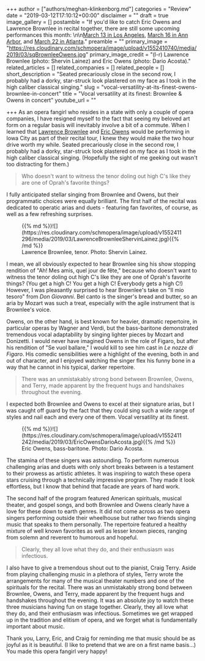 +++
author = ["authors/meghan-klinkenborg.md"]
categories = "Review"
date = "2019-03-12T17:10:12+00:00"
disclaimer = ""
draft = true
image_gallery = []
postamble = "If you'd like to catch Eric Owens and Lawrence Brownlee in recital together, there are still some upcoming performances this month: \n\n[March 13 in Los Angeles](https://www.laphil.com/events/performances/278/2019-03-13/eric-owens-and-lawrence-brownlee-myra-huang/), [March 16 in Ann Arbor](https://events.umich.edu/event/52845), and [March 22 in Atlanta](http://arts.emory.edu/calendar/candler/brownlee-owens-19.html)."
preamble = ""
primary_image = "https://res.cloudinary.com/schmopera/image/upload/v1552410740/media/2019/03/sqBrownleeOwens.jpg"
primary_image_credit = "(l-r) Lawrence Brownlee (photo: Shervin Lainez) and Eric Owens (photo: Dario Acosta)."
related_articles = []
related_companies = []
related_people = []
short_description = "Seated precariously close in the second row, I probably had a dorky, star-struck look plastered on my face as I took in the high caliber classical singing."
slug = "vocal-versatility-at-its-finest-owens-brownlee-in-concert"
title = "Vocal versatility at its finest: Brownlee & Owens in concert"
youtube_url = ""

+++
As an opera fangirl who resides in a state with only a couple of opera companies, I have resigned myself to the fact that seeing my beloved art form on a regular basis will inevitably involve a bit of a commute. When I learned that [Lawrence Brownlee](/scene/people/lawrence-brownlee/) and [Eric Owens](/scene/people/eric-owens/) would be performing in Iowa City as part of their recital tour, I knew they would make the two hour drive worth my while. Seated precariously close in the second row, I probably had a dorky, star-struck look plastered on my face as I took in the high caliber classical singing. (Hopefully the sight of me geeking out wasn't too distracting for them.)

>Who doesn't want to witness the tenor doling out high C's like they are one of Oprah's favorite things?

I fully anticipated stellar singing from Brownlee and Owens, but their programmatic choices were equally brilliant. The first half of the recital was dedicated to operatic arias and duets - featuring fan favorites, of course, as well as a few refreshing surprises.

<figure data-type="image">{{% md %}}![](https://res.cloudinary.com/schmopera/image/upload/v1552411296/media/2019/03/LawrenceBrownleeShervinLainez.jpg){{% /md %}}

<figcaption>Lawrence Brownlee, tenor. Photo: Shervin Lainez.</figcaption>

</figure>

I mean, we all obviously expected to hear Brownlee sing his show stopping rendition of "Ah! Mes amis, quel jour de fête," because who doesn't want to witness the tenor doling out high C's like they are one of Oprah's favorite things? (You get a high C! You get a high C! Everybody gets a high C!) However, I was pleasantly surprised to hear Brownlee's take on "Il mio tesoro" from _Don Giovanni_. Bel canto is the singer's bread and butter, so an aria by Mozart was such a treat, especially with the agile instrument that is Brownlee's voice.

Owens, on the other hand, is best known for heavier, dramatic repertoire, in particular operas by Wagner and Verdi, but the bass-baritone demonstrated tremendous vocal adaptability by singing lighter pieces by Mozart and Donizetti. I would never have imagined Owens in the role of Figaro, but after his rendition of "Se vuol ballare," I would kill to see him cast in _Le nozze di Figaro_. His comedic sensibilities were a highlight of the evening, both in and out of character, and I enjoyed watching the singer flex his funny bone in a way that he cannot in his typical, darker repertoire.

>There was an unmistakably strong bond between Brownlee, Owens, and Terry, made apparent by the frequent hugs and handshakes throughout the evening.

I expected both Brownlee and Owens to excel at their signature arias, but I was caught off guard by the fact that they could sing such a wide range of styles and nail each and every one of them. Vocal versatility at its finest.

<figure data-type="image">{{% md %}}![](https://res.cloudinary.com/schmopera/image/upload/v1552411242/media/2019/03/EricOwensDarioAcosta.jpg){{% /md %}}

<figcaption>Eric Owens, bass-baritone. Photo: Dario Acosta.</figcaption>

</figure>

The stamina of these singers was astounding. To perform numerous challenging arias and duets with only short breaks between is a testament to their prowess as artistic athletes. It was inspiring to watch these opera stars cruising through a technically impressive program. They made it look effortless, but I know that behind that facade are years of hard work.

The second half of the program featured American spirituals, musical theater, and gospel songs, and both Brownlee and Owens clearly have a love for these down to earth genres. It did not come across as two opera singers performing outside their wheelhouse but rather two friends singing music that speaks to them personally. The repertoire featured a healthy mixture of well known favorites as well as lesser known pieces, ranging from solemn and reverent to humorous and hopeful.

>Clearly, they all love what they do, and their enthusiasm was infectious. 

I also have to give a tremendous shout out to the pianist, Craig Terry. Aside from playing challenging music in a plethora of styles, Terry wrote the arrangements for many of the musical theater numbers and one of the spirituals for the recital. There was an unmistakably strong bond between Brownlee, Owens, and Terry, made apparent by the frequent hugs and handshakes throughout the evening. It was an absolute joy to watch these three musicians having fun on stage together. Clearly, they all love what they do, and their enthusiasm was infectious. Sometimes we get wrapped up in the tradition and elitism of opera, and we forget what is fundamentally important about music. 

Thank you, Larry, Eric, and Craig for reminding me that music should be as joyful as it is beautiful. (I like to pretend that we are on a first name basis…) You made this opera fangirl very happy!